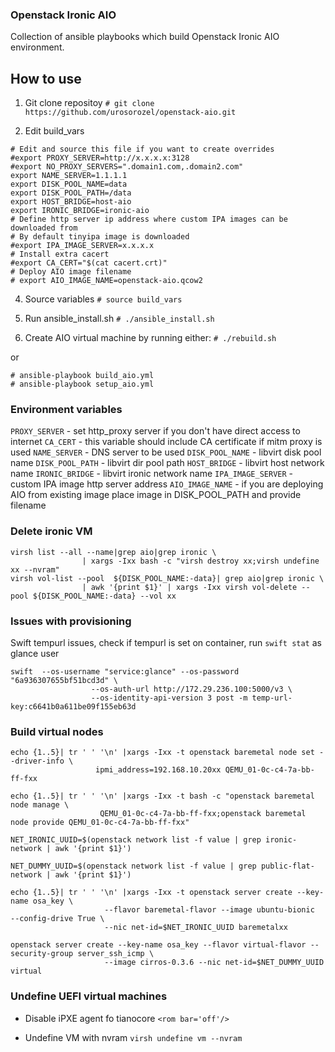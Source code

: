 ### Openstack Ironic AIO
Collection of ansible playbooks which build Openstack Ironic AIO environment.

## How to use
1. Git clone repositoy
`# git clone https://github.com/urosorozel/openstack-aio.git`

2. Edit build_vars
```
# Edit and source this file if you want to create overrides
#export PROXY_SERVER=http://x.x.x.x:3128
#export NO_PROXY_SERVERS=".domain1.com,.domain2.com"
export NAME_SERVER=1.1.1.1
export DISK_POOL_NAME=data
export DISK_POOL_PATH=/data
export HOST_BRIDGE=host-aio
export IRONIC_BRIDGE=ironic-aio
# Define http server ip address where custom IPA images can be downloaded from
# By default tinyipa image is downloaded
#export IPA_IMAGE_SERVER=x.x.x.x
# Install extra cacert
#export CA_CERT="$(cat cacert.crt)"
# Deploy AIO image filename
# export AIO_IMAGE_NAME=openstack-aio.qcow2
```
4. Source variables
`# source build_vars`

3. Run ansible_install.sh
`# ./ansible_install.sh`

4. Create AIO virtual machine by running either:
`# ./rebuild.sh`

or

```
# ansible-playbook build_aio.yml
# ansible-playbook setup_aio.yml
```

### Environment variables

`PROXY_SERVER` - set http_proxy server if you don't have direct access to internet
`CA_CERT` - this variable should include CA certificate if mitm proxy is used
`NAME_SERVER` - DNS server to be used
`DISK_POOL_NAME` - libvirt disk pool name
`DISK_POOL_PATH` - libvirt dir pool path
`HOST_BRIDGE` - libvirt host network name
`IRONIC_BRIDGE` - libvirt ironic network name
`IPA_IMAGE_SERVER` - custom IPA image http server address
`AIO_IMAGE_NAME` - if you are deploying AIO from existing image place image in DISK_POOL_PATH and provide filename

### Delete ironic VM
```
virsh list --all --name|grep aio|grep ironic \
                | xargs -Ixx bash -c "virsh destroy xx;virsh undefine xx --nvram"
virsh vol-list --pool  ${DISK_POOL_NAME:-data}| grep aio|grep ironic \
                | awk '{print $1}' | xargs -Ixx virsh vol-delete --pool ${DISK_POOL_NAME:-data} --vol xx
```


### Issues with provisioning
Swift tempurl issues, check if tempurl is set on container, run `swift stat` as glance user
```
swift  --os-username "service:glance" --os-password "6a936307655bf51bcd3d" \
                  --os-auth-url http://172.29.236.100:5000/v3 \
                  --os-identity-api-version 3 post -m temp-url-key:c6641b0a611be09f155eb63d
```

### Build virtual nodes
```
echo {1..5}| tr ' ' '\n' |xargs -Ixx -t openstack baremetal node set --driver-info \
                   ipmi_address=192.168.10.20xx QEMU_01-0c-c4-7a-bb-ff-fxx

echo {1..5}| tr ' ' '\n' |xargs -Ixx -t bash -c "openstack baremetal node manage \
                    QEMU_01-0c-c4-7a-bb-ff-fxx;openstack baremetal node provide QEMU_01-0c-c4-7a-bb-ff-fxx"

NET_IRONIC_UUID=$(openstack network list -f value | grep ironic-network | awk '{print $1}')

NET_DUMMY_UUID=$(openstack network list -f value | grep public-flat-network | awk '{print $1}')

echo {1..5}| tr ' ' '\n' |xargs -Ixx -t openstack server create --key-name osa_key \
                     --flavor baremetal-flavor --image ubuntu-bionic  --config-drive True \
                     --nic net-id=$NET_IRONIC_UUID baremetalxx

openstack server create --key-name osa_key --flavor virtual-flavor --security-group server_ssh_icmp \
                     --image cirros-0.3.6 --nic net-id=$NET_DUMMY_UUID virtual
```

### Undefine UEFI virtual machines
- Disable iPXE agent fo tianocore
`<rom bar='off'/>`

- Undefine VM with nvram
`virsh undefine vm --nvram`

